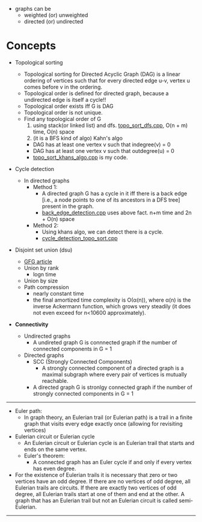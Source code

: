 - graphs can be 
  - weighted (or) unweighted
  - directed (or) undirected

# Concepts
- Topological sorting
  - Topological sorting for Directed Acyclic Graph (DAG) is a linear ordering of vertices such that for every directed edge u-v, vertex u comes before v in the ordering.
  - Topological order is defined for directed graph, because a undirected edge is itself a cycle!!
  - Topological order exists iff G is DAG
  - Topological order is not unique.
  - Find any topological order of G
    1) using stack(or linked list) and dfs. [topo_sort_dfs.cpp](topo_sort_dfs.cpp), O(n + m) time, O(n) space
    2) (it is a BFS kind of algo) Kahn's algo
      - DAG has at least one vertex v such that indegree(v) = 0
      - DAG has at least one vertex v such that outdegree(u) = 0
      - [topo_sort_khans_algo.cpp](topo_sort_khans_algo.cpp) is my code.

- Cycle detection
  - In directed graphs
    - Method 1:
      - A directed graph G has a cycle in it iff there is a back edge [i.e., a node points to one of its ancestors in a DFS tree] present in the graph.
      - [back_edge_detection.cpp](back_edge_detection.cpp) uses above fact. n+m time and 2n + O(n) space
    - Method 2:
      - Using khans algo, we can detect there is a cycle.
      - [cycle_detection_topo_sort.cpp](cycle_detection_topo_sort.cpp)

- Disjoint set union (dsu)
  - [GFG article](https://www.geeksforgeeks.org/introduction-to-disjoint-set-data-structure-or-union-find-algorithm/)
  - Union by rank 
    - logn time 
  - Union by size
  - Path compression
    - nearly constant time 
    -  the final amortized time complexity is O(α(n)), where α(n) is the inverse Ackermann function, which grows very steadily (it does not even exceed for n<10600  approximately).


- **Connectivity**
  - Undirected graphs
    - A undireted graph G is connnected graph if the number of connected components in G = 1
  - Directed graphs
    - SCC (Strongly Connected Components)
      - A strongly connected component of a directed graph is a maximal subgraph where every pair of vertices is mutually reachable.
    - A directed graph G is stronlgy connected graph if the number of strongly connected components in G = 1
-------
- Euler path:
  - In graph theory, an Eulerian trail (or Eulerian path) is a trail in a finite graph that visits every edge exactly once (allowing for revisiting vertices)
- Eulerian circuit or Eulerian cycle
  - An Eulerian circuit or Eulerian cycle is an Eulerian trail that starts and ends on the same vertex.
  - Euler's theorem:
    - A connected graph has an Euler cycle if and only if every vertex has even degree.
- For the existence of Eulerian trails it is necessary that zero or two vertices have an odd degree. If there are no vertices of odd degree, all Eulerian trails are circuits. If there are exactly two vertices of odd degree, all Eulerian trails start at one of them and end at the other. A graph that has an Eulerian trail but not an Eulerian circuit is called semi-Eulerian.
-------


